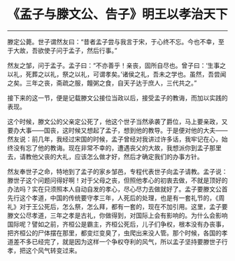 # 《孟子与滕文公、告子》明王以孝治天下

------

滕定公薨。世子谓然友曰：“昔者孟子尝与我言于宋，于心终不忘。今也不幸，至于大故，吾欲使子问于孟子，然后行事。”

然友之邹，问于孟子。孟子曰：“不亦善乎！亲丧，固所自尽也。曾子曰：‘生事之以礼，死葬之以礼，祭之以礼，可谓孝矣。’诸侯之礼，吾未之学也。虽然，吾尝闻之矣。三年之丧，斋疏之服，饘粥之食，自天子达于庶人，三代共之。”

接下来的这一节，便是记载滕文公接位当政以后，接受孟子的教诲，而加以实践的表现。

这个时候，滕文公的父亲定公死了，他这个世子当然承袭了爵位，马上要亲政，又要办大事——国丧，这时候又想起了孟子，想到他的教导。于是便对他的大夫——然友说：前几年，我经过宋国的时候，孟子曾经对我讲过许多话，我牢记在心，始终没有忘了他的教诲。现在非常不幸的，遭遇丧父的大故，我想派你到孟子那里去，请教他父丧的大礼，应该怎么做才好，然后才确定我们的办事方针。

然友奉世子之命，特地到了孟子的家乡邹邑，专程代表世子向孟子请教。孟子说：滕世子这个问题问得好啊！对于父母之丧，但照他孝心的初衷去做，不就是顶好的办法吗？实在只须照本人自动自发的孝心，尽心尽力去做就好了。孟子要滕文公首先行这个孝道，中国的传统要守孝三年，人死后的处理，也是有一套礼节的，《周礼》对于王公死后，怎么祭，怎么拜，都有一套的，现在不加引用。这里，孟子要滕文公尽孝道，三年之孝是古礼，你做得到，对国际上会有影响的。为什么会影响国际呢？譬如之前，齐桓公是霸主，齐桓公死后，儿子们争权，根本没有办丧事，把齐桓公的尸体摆在那里，都变烂变臭了，虫爬出来没人管。那个时候，各国的孝道差不多已经完了，就是因为这样一个争权夺利的风气，所以孟子坚持要滕世子行孝，把这个风气转变过来。

